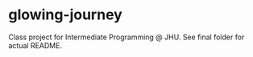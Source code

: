 # glowing-journey
Class project for Intermediate Programming @ JHU.
See final folder for actual README.


